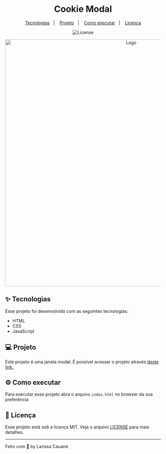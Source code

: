 <h1 align="center">Cookie Modal</h1>
<p align="center">
  <a href="#-tecnologias">Tecnologias</a>&nbsp;&nbsp;&nbsp;|&nbsp;&nbsp;&nbsp;
  <a href="#-projeto">Projeto</a>&nbsp;&nbsp;&nbsp;|&nbsp;&nbsp;&nbsp;
  <a href="#-como-executar">Como executar</a>&nbsp;&nbsp;&nbsp;|&nbsp;&nbsp;&nbsp;
 <a href="#-licença">Licença</a>
</p>

<p align="center">
  <img alt="License" src="https://img.shields.io/static/v1?label=license&message=MIT&color=e8e6ad6&labelColor=000000">
</p>

<p align="center">
    <img src="https://i.imgur.com/KoeayUp.png" alt="Logo" width="800">
</p>

## ✨ Tecnologias
Esse projeto foi desenvolvido com as seguintes tecnologias:
- HTML
- CSS
- JavaScript

## 💻 Projeto
Este projeto é uma janela modal. É possível acessar o projeto através <a href="https://superb-dolphin-817c2f.netlify.app/">deste link.</a> 



## ⚙ Como executar
Para executar esse projeto abra o arquivo `index.html` no browser da sua preferência 

## 📃 Licença
Esse projeto está sob a licença MIT. Veja o arquivo [LICENSE](LICENSE.md) para mais detalhes.

---

Feito com 🧡 by Larissa Cauane 
 
